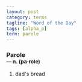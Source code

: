```yaml
---
layout: post
category: terms
tagline: "Word of the Day"
tags: [alpha_p]
term: parole
---
```


<h3>Parole<br/> <small>&mdash; n. (pa<span>&middot;</span>role)</small></h3>
<p><ol><li>dad's bread</li>
</ol></p>
